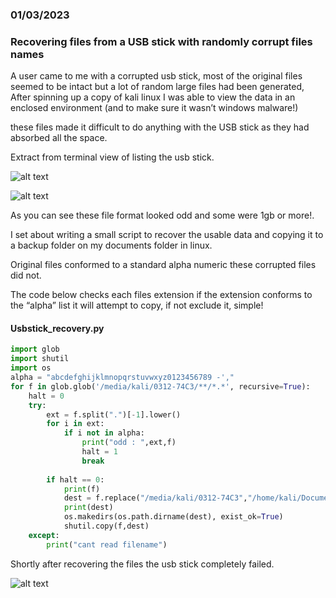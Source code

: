 ### 01/03/2023
### Recovering files from a USB stick with randomly corrupt files names


A user came to me with a corrupted usb stick, most of the original files seemed to be intact but a lot of random large files had been generated, 
After spinning up a copy of kali linux I was able to view the data in an enclosed environment (and to make sure it wasn’t windows malware!)

these files made it difficult to do anything with the USB stick as they had absorbed all the space.

Extract from terminal view of listing the usb stick.

![alt text](https://wanatry.github.io/images/1_usb_stick.jpg)

![alt text](https://wanatry.github.io/images/2_usb_stick.jpg)

As you can see these file format looked odd and some were 1gb or more!.

I set about writing a small script to recover the usable data and copying it to a backup folder on my documents folder in linux.

Original files conformed to a standard alpha numeric these corrupted files did not.

The code below checks each files extension if the extension conforms to the “alpha” list it will attempt to copy, if not exclude it, simple!

#### Usbstick_recovery.py

```python
import glob
import shutil
import os
alpha = "abcdefghijklmnopqrstuvwxyz0123456789 -',"
for f in glob.glob('/media/kali/0312-74C3/**/*.*', recursive=True):
    halt = 0
    try:
        ext = f.split(".")[-1].lower()
        for i in ext:
            if i not in alpha:
                print("odd : ",ext,f)
                halt = 1
                break
            
        if halt == 0:    
            print(f)
            dest = f.replace("/media/kali/0312-74C3","/home/kali/Documents/Drive")
            print(dest)
            os.makedirs(os.path.dirname(dest), exist_ok=True)
            shutil.copy(f,dest)
    except:
        print("cant read filename")


```

Shortly after recovering the files the usb stick completely failed.

![alt text](https://wanatry.github.io/images/3_usb_stick.jpg)

